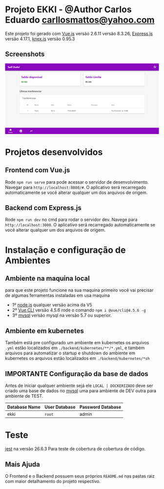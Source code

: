 # Projeto EKKI - @Author Carlos Eduardo <carllosmattos@yahoo.com>

Este projeto foi gerado com  [Vue.js](https://vuejs.org/) versão 2.6.11 versão 8.3.26, [Express.js](https://expressjs.com/pt-br/) versão 4.17.1, 
[knex.js](http://knexjs.org/) versão 0.95.3

## Screenshots

![App UI](/app.png)

# Projetos desenvolvidos

## Frontend com Vue.js
Rode `npm run serve` para pode acessar o servidor de desenvolvimento. Navegar para `http://localhost:8080/#`. O aplicativo será recarregado automaticamente se você alterar qualquer um dos arquivos de origem.
## Backend com Express.js
Rode `npm run dev` no cmd para rodar o servidor dev. Navege para `http://localhost:3000`. O aplicativo será recarregado automaticamente se você alterar qualquer um dos arquivos de origem.

# Instalação e configuração de Ambientes

## Ambiente na maquina local
para que este projeto funcione na sua maquina primeiro você vai precisar de algumas ferramentas instaladas em usa maquina
- 1º [node.js](https://nodejs.org/en/) qualquer versão acima da V5
- 2º [Vue CLI](https://cli.vuejs.org/) versão 4.5.6 rode o comando ```npm i @vue/cli@4.5.6 -g```
- 3º [mysql](https://www.mysql.com/) versão mysql na versão 5.7 ou superior.

## Ambiente em kubernetes
Também está pre configurado um ambiente em kubernetes os arquivos `.yml` estão localizados em `./backend/kubernetes/**/*.yml`, e  também 
arquivos para automatizar o startup e shutdown do ambiente em kubernetes os arquivos estão localizados em `./backend/kubernetes/*sh`

## IMPORTANTE Configuração da base de dados
Antes de iniciar qualquer ambiente sejá ele `LOCAL | DOCKERIZADO` deve ser criado uma base de dados no [mysql](https://www.mysql.com/) uma para ambiente de DEV outra para ambiente de TEST.

Database Name | User Database | Password Database
--------------|---------------|------------------
ekki          |    `root`     | admin

# Teste
[jest](https://jestjs.io/pt-BR/) na versão 26.6.3
Para teste de cobertura de cobertura de código.

## Mais Ajuda
O Frontend e o Backend possuem seus próprios `README.md` nas pastas raiz com maior detalhamento do projeto respectivo.